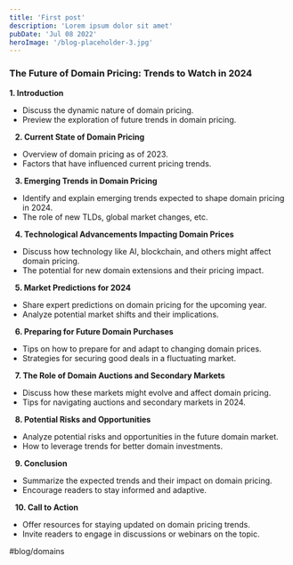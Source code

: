 ```yaml
---
title: 'First post'
description: 'Lorem ipsum dolor sit amet'
pubDate: 'Jul 08 2022'
heroImage: '/blog-placeholder-3.jpg'
---
```


### The Future of Domain Pricing: Trends to Watch in 2024

**1. Introduction**
* Discuss the dynamic nature of domain pricing.
* Preview the exploration of future trends in domain pricing.

⠀**2. Current State of Domain Pricing**
* Overview of domain pricing as of 2023.
* Factors that have influenced current pricing trends.

⠀**3. Emerging Trends in Domain Pricing**
* Identify and explain emerging trends expected to shape domain pricing in 2024.
* The role of new TLDs, global market changes, etc.

⠀**4. Technological Advancements Impacting Domain Prices**
* Discuss how technology like AI, blockchain, and others might affect domain pricing.
* The potential for new domain extensions and their pricing impact.

⠀**5. Market Predictions for 2024**
* Share expert predictions on domain pricing for the upcoming year.
* Analyze potential market shifts and their implications.

⠀**6. Preparing for Future Domain Purchases**
* Tips on how to prepare for and adapt to changing domain prices.
* Strategies for securing good deals in a fluctuating market.

⠀**7. The Role of Domain Auctions and Secondary Markets**
* Discuss how these markets might evolve and affect domain pricing.
* Tips for navigating auctions and secondary markets in 2024.

⠀**8. Potential Risks and Opportunities**
* Analyze potential risks and opportunities in the future domain market.
* How to leverage trends for better domain investments.

⠀**9. Conclusion**
* Summarize the expected trends and their impact on domain pricing.
* Encourage readers to stay informed and adaptive.

⠀**10. Call to Action**
* Offer resources for staying updated on domain pricing trends.
* Invite readers to engage in discussions or webinars on the topic.

#blog/domains